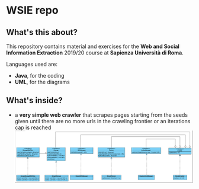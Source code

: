 # WSIE repo

## What's this about?
This repository contains material and exercises for the **Web and Social Information Extraction** 2019/20 course at **Sapienza Università di Roma**.

Languages used are:
* **Java**, for the coding
* **UML**, for the diagrams

## What's inside?
* a **very simple web crawler** that scrapes pages starting from the seeds given until there are no more urls in the crawling frontier or an iterations cap is reached
![](imgs/SimpleCrawler.png)
